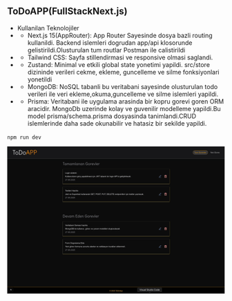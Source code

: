 ## ToDoAPP(FullStackNext.js)

- Kullanilan Teknolojiler
- - Next.js 15(AppRouter): App Router Sayesinde dosya bazli routing kullanildi. Backend islemleri dogrudan app/api klosorunde gelistirildi.Olusturulan tum routlar Postman ile calistirildi
- - Tailwind CSS: Sayfa stillendirmasi ve responsive olmasi saglandi.
- - Zustand: Minimal ve etkili global state yonetimi yapildi. src/store dizininde verileri cekme, ekleme, guncelleme ve silme fonksiyonlari yonetildi
- - MongoDB: NoSQL tabanli bu veritabani sayesinde olusturulan todo verileri ile veri ekleme,okuma,guncelleme ve silme islemleri yapildi.
- - Prisma: Veritabani ile uygulama arasinda bir kopru gorevi goren ORM aracidir. MongoDb uzerinde kolay ve guvenilir modelleme yapildi.Bu model prisma/schema.prisma dosyasinda tanimlandi.CRUD islemlerinde daha sade okunabilir ve hatasiz bir sekilde yapildi.

`npm run dev`

![Uygulama Demo](./demo.gif)
